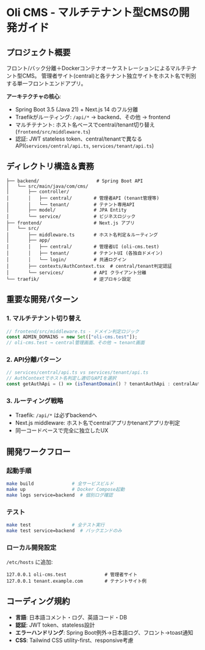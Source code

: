# Oli CMS - マルチテナント型CMSの開発ガイド

## プロジェクト概要
フロント/バック分離＋Dockerコンテナオーケストレーションによるマルチテナント型CMS。
管理者サイト(central)と各テナント独立サイトをホスト名で判別する単一フロントエンドアプリ。

**アーキテクチャの核心**:
- Spring Boot 3.5 (Java 21) + Next.js 14 のフル分離
- Traefikがルーティング: `/api/*` → backend、その他 → frontend
- マルチテナント: ホスト名ベースでcentral/tenant切り替え(`frontend/src/middleware.ts`)
- 認証: JWT stateless token、central/tenantで異なるAPI(`services/central/api.ts`, `services/tenant/api.ts`)

## ディレクトリ構造＆責務

```
├── backend/                     # Spring Boot API
│   └── src/main/java/com/cms/
│       ├── controller/
│       │   ├── central/        # 管理者API (tenant管理等)
│       │   └── tenant/         # テナント専用API  
│       ├── model/              # JPA Entity
│       └── service/            # ビジネスロジック
├── frontend/                   # Next.js アプリ
│   └── src/
│       ├── middleware.ts       # ホスト名判定＆ルーティング
│       ├── app/
│       │   ├── central/        # 管理者UI (oli-cms.test)
│       │   ├── tenant/         # テナントUI (各独自ドメイン)
│       │   └── login/          # 共通ログイン
│       ├── contexts/AuthContext.tsx  # central/tenant判定認証
│       └── services/           # API クライアント分離
└── traefik/                    # 逆プロキシ設定
```

## 重要な開発パターン

### 1. マルチテナント切り替え
```typescript
// frontend/src/middleware.ts - ドメイン判定ロジック
const ADMIN_DOMAINS = new Set(["oli-cms.test"]);
// oli-cms.test → central管理画面、その他 → tenant画面
```

### 2. API分離パターン
```typescript
// services/central/api.ts vs services/tenant/api.ts
// AuthContextでホスト名判定し適切なAPIを選択
const getAuthApi = () => (isTenantDomain() ? tenantAuthApi : centralAuthApi);
```

### 3. ルーティング戦略
- Traefik: `/api/*` は必ずbackendへ
- Next.js middleware: ホスト名でcentralアプリかtenantアプリか判定
- 同一コードベースで完全に独立したUX

## 開発ワークフロー

### 起動手順
```bash
make build              # 全サービスビルド
make up                 # Docker Compose起動
make logs service=backend  # 個別ログ確認
```

### テスト
```bash
make test               # 全テスト実行
make test service=backend  # バックエンドのみ
```

### ローカル開発設定
`/etc/hosts` に追加:
```
127.0.0.1 oli-cms.test              # 管理者サイト
127.0.0.1 tenant.example.com        # テナントサイト例
```

## コーディング規約

- **言語**: 日本語コメント・ログ、英語コード・DB
- **認証**: JWT token、stateless設計
- **エラーハンドリング**: Spring Boot例外→日本語ログ、フロント→toast通知
- **CSS**: Tailwind CSS utility-first、responsive考慮
